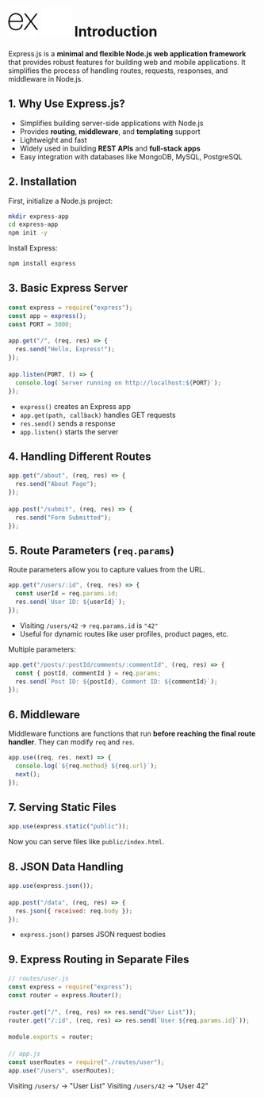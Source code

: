 # ![ ](../assets/Express.js_light.svg#only-light) ![ ](../assets/Express.js_dark.svg#only-dark) Introduction

Express.js is a **minimal and flexible Node.js web application framework** that provides robust features for building web and mobile applications. It simplifies the process of handling routes, requests, responses, and middleware in Node.js.

## 1. Why Use Express.js?

- Simplifies building server-side applications with Node.js
- Provides **routing**, **middleware**, and **templating** support
- Lightweight and fast
- Widely used in building **REST APIs** and **full-stack apps**
- Easy integration with databases like MongoDB, MySQL, PostgreSQL

## 2. Installation

First, initialize a Node.js project:

```bash
mkdir express-app
cd express-app
npm init -y
```

Install Express:

```bash
npm install express
```

## 3. Basic Express Server

```js
const express = require("express");
const app = express();
const PORT = 3000;

app.get("/", (req, res) => {
  res.send("Hello, Express!");
});

app.listen(PORT, () => {
  console.log(`Server running on http://localhost:${PORT}`);
});
```

- `express()` creates an Express app
- `app.get(path, callback)` handles GET requests
- `res.send()` sends a response
- `app.listen()` starts the server

## 4. Handling Different Routes

```js
app.get("/about", (req, res) => {
  res.send("About Page");
});

app.post("/submit", (req, res) => {
  res.send("Form Submitted");
});
```

## 5. Route Parameters (`req.params`)

Route parameters allow you to capture values from the URL.

```js
app.get("/users/:id", (req, res) => {
  const userId = req.params.id;
  res.send(`User ID: ${userId}`);
});
```

- Visiting `/users/42` → `req.params.id` is `"42"`
- Useful for dynamic routes like user profiles, product pages, etc.

Multiple parameters:

```js
app.get("/posts/:postId/comments/:commentId", (req, res) => {
  const { postId, commentId } = req.params;
  res.send(`Post ID: ${postId}, Comment ID: ${commentId}`);
});
```

## 6. Middleware

Middleware functions are functions that run **before reaching the final route handler**. They can modify `req` and `res`.

```js
app.use((req, res, next) => {
  console.log(`${req.method} ${req.url}`);
  next();
});
```

## 7. Serving Static Files

```js
app.use(express.static("public"));
```

Now you can serve files like `public/index.html`.

## 8. JSON Data Handling

```js
app.use(express.json());

app.post("/data", (req, res) => {
  res.json({ received: req.body });
});
```

- `express.json()` parses JSON request bodies

## 9. Express Routing in Separate Files

```js
// routes/user.js
const express = require("express");
const router = express.Router();

router.get("/", (req, res) => res.send("User List"));
router.get("/:id", (req, res) => res.send(`User ${req.params.id}`));

module.exports = router;

// app.js
const userRoutes = require("./routes/user");
app.use("/users", userRoutes);
```

Visiting `/users/` → "User List"
Visiting `/users/42` → "User 42"
